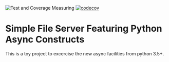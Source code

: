 ![Test and Coverage Measuring](https://github.com/tarc/asyncfileserver/workflows/Test%20and%20Coverage%20Measuring/badge.svg?branch=feature%2FAddConsoleArbiter) [![codecov](https://codecov.io/gh/tarc/asyncfileserver/branch/feature/AddConsoleArbiter/graph/badge.svg)](https://codecov.io/gh/tarc/asyncfileserver)

# Simple File Server Featuring Python Async Constructs

This is a toy project to excercise the new async facilities from python 3.5+.
